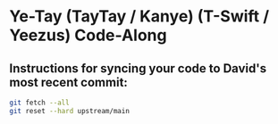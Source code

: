 # Ye-Tay (TayTay / Kanye) (T-Swift / Yeezus) Code-Along

## Instructions for syncing your code to David's most recent commit:

```bash
git fetch --all
git reset --hard upstream/main
```